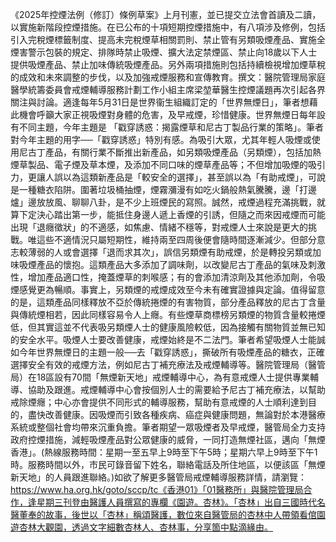 《2025年控煙法例（修訂）條例草案》上月刊憲，並已提交立法會首讀及二讀，以實施新階段控煙措施。在已公布的十項短期控煙措施中，有八項涉及修例，包括引入完稅煙標籤制度、提高未完稅煙草相關罰則、禁止管有另類吸煙產品、實施全煙害警示包裝的規定、排隊時禁止吸煙、擴大法定禁煙區、禁止向18歲以下人士提供吸煙產品、禁止加味傳統吸煙產品。另外兩項措施則包括持續檢視增加煙草稅的成效和未來調整的步伐，以及加強戒煙服務和宣傳教育。撰文：醫院管理局家庭醫學統籌委員會戒煙輔導服務計劃工作小組主席梁堃華醫生控煙議題再次引起各界關注與討論。適逢每年5月31日是世界衞生組織訂定的「世界無煙日」，筆者想藉此機會呼籲大家正視吸煙對身體的危害，及早戒煙，珍惜健康。世界無煙日每年設有不同主題，今年主題是 「戳穿誘惑：揭露煙草和尼古丁製品行業的策略」。筆者對今年主題的用字──「戳穿誘惑」特別有感。為吸引大眾，尤其年輕人吸煙或使用尼古丁產品，有關行業不斷推出新產品，如另類吸煙產品（另類煙），包括加熱煙草製品、電子煙及草本煙，及添加不同口味的煙草產品等；不但增加吸煙的吸引力，更讓人誤以為這類新產品是「較安全的選擇」，甚至誤以為「有助戒煙」，可說是一種糖衣陷阱。圍著垃圾桶抽煙，煙霧瀰漫有如吃火鍋般熱氣騰騰，邊「打邊爐」邊放放風、聊聊八卦，是不少上班煙民的寫照。誠然，戒煙過程充滿挑戰，就算下定決心踏出第一步，能抵住身邊人遞上香煙的引誘，但隨之而來因戒煙而可能出現「退癮徵狀」的不適感，如焦慮、情緒不穩等，對戒煙人士來說是更大的挑戰。唯這些不適情況只屬短期性，維持兩至四周後便會隨時間逐漸減少。但部分意志較薄弱的人或會選擇「退而求其次」，誤信另類煙有助戒煙，於是轉投另類或加味吸煙產品的懷抱。這類產品大多添加了調味劑，以改變尼古丁產品的氣味及刺激性，增加產品適口性，掩蓋煙草的刺喉感；有的會添加清涼劑及其他添加劑，令吸煙感覺更為暢順。事實上，另類煙的戒煙成效至今未有確實證據與定論。值得留意的是，這類產品同樣釋放不亞於傳統捲煙的有害物質，部分產品釋放的尼古丁含量與傳統煙相若，因此同樣容易令人上癮。有些煙草商標榜另類煙的物質含量較捲煙低，但其實這並不代表吸另類煙人士的健康風險較低，因為接觸有關物質並無已知的安全水平。吸煙人士要改善健康，戒煙始終是不二法門。筆者希望吸煙人士能誠如今年世界無煙日的主題一般──去「戳穿誘惑」，撕破所有吸煙產品的糖衣，正確選擇安全有效的戒煙方法，例如尼古丁補充療法及戒煙輔導等。醫院管理局（醫管局）在18區設有70間「無煙新天地」戒煙輔導中心，為有意戒煙人士提供專業輔導、協助及跟進。戒煙輔導中心會按個別人士的需要給予尼古丁補充療法，以幫助戒除煙癮；中心亦會提供不同形式的輔導服務，幫助有意戒煙的人士順利達到目的，盡快改善健康。因吸煙而引致各種疾病、癌症與健康問題，無論對於本港醫療系統或整個社會均帶來沉重負擔。筆者期望一眾吸煙者及早戒煙，醫管局全力支持政府控煙措施，減輕吸煙產品對公眾健康的威脅，一同打造無煙社區，邁向「無煙香港」。(熱線服務時間：星期一至五早上9時至下午5時；星期六早上9時至下午1時。服務時間以外，市民可錄音留下姓名，聯絡電話及所住地區，以便該區「無煙新天地」的人員跟進聯絡。)如欲了解更多醫管局戒煙輔導服務詳情，請瀏覽：https://www.ha.org.hk/goto/sccp/tc《香港01》「01醫務所」與醫院管理局合作，逢星期三刊登由醫護人員撰寫的專欄《園遊。杏林》。「杏林」出自三國時代名醫董奉的故事，後世以「杏林」稱頌醫護，數位來自醫管局的杏林中人帶領看倌園遊杏林大觀園，透過文字細數杏林人、杏林事，分享箇中點滴緣由。